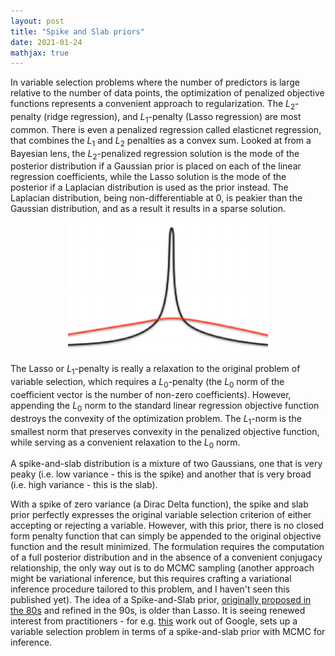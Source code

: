 ```yaml
---
layout: post
title: "Spike and Slab priors"
date: 2021-01-24
mathjax: true
---
```


In variable selection problems where the number of predictors is large relative to the number of data points, the optimization of penalized objective functions represents a convenient approach to regularization. The $L_2$-penalty (ridge regression), and $L_1$-penalty (Lasso regression) are most common. There is even a penalized regression called elasticnet regression, that combines the $L_1$ and $L_2$ penalties as a convex sum. Looked at from a Bayesian lens, the $L_2$-penalized regression solution is the mode of the posterior distribution if a Gaussian prior is placed on each of the linear regression coefficients, while the Lasso solution is the mode of the posterior if a Laplacian distribution is used as the prior instead. The Laplacian distribution, being non-differentiable at 0, is peakier than the Gaussian distribution, and as a result it results in a sparse solution.

<p align="center">
  <img width="320"  src="/assets/spikeslab.png">
</p>

The Lasso or $L_1$-penalty is really a relaxation to the original problem of variable selection, which requires a $L_0$-penalty (the $L_0$ norm of the coefficient vector is the number of non-zero coefficients). However, appending the $L_0$ norm to the standard linear regression objective function destroys the convexity of the optimization problem. The $L_1$-norm is the smallest norm that preserves convexity in the penalized objective function, while serving as a convenient relaxation to the $L_0$ norm.

A spike-and-slab distribution is a mixture of two Gaussians, one that is very peaky (i.e. low variance - this is the spike) and another that is very broad (i.e. high variance - this is the slab).

With a spike of zero variance (a Dirac Delta function), the spike and slab prior perfectly expresses the original variable selection criterion of either accepting or rejecting a variable. However, with this prior, there is no closed form penalty function that can simply be appended to the original objective function and the result minimized. The formulation requires the computation of a full posterior distribution and in the absence of a convenient conjugacy relationship, the only way out is to do MCMC sampling (another approach might be variational inference, but this requires crafting a variational inference procedure tailored to this problem, and I haven't seen this published yet). The idea of a Spike-and-Slab prior, [originally proposed in the 80s](https://en.wikipedia.org/wiki/Spike-and-slab_regression) and refined in the 90s, is older than Lasso. It is seeing renewed interest from practitioners - for e.g. [this](https://people.ischool.berkeley.edu/~hal/Papers/2013/pred-present-with-bsts.pdf) work out of Google, sets up a variable selection problem in terms of a spike-and-slab prior with MCMC for inference. 
